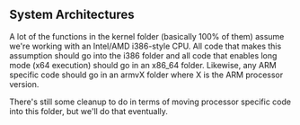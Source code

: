 ## System Architectures
A lot of the functions in the kernel folder (basically 100% of them) assume we're working with an Intel/AMD i386-style CPU.
All code that makes this assumption should go into the i386 folder and all code that enables long mode (x64 execution) should go in an x86_64 folder. Likewise, any ARM specific code should go in an armvX folder where X is the ARM processor version.

There's still some cleanup to do in terms of moving processor specific code into this folder, but we'll do that eventually.